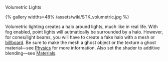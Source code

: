 Volumetric Lights

{% gallery widths=48%
/assets/wiki/STK_volumetric.jpg
%}

Volumetric lighting creates a halo around lights, much like in real life. With fog enabled, point lights will autmatically be surrounded by a halo. However, for cones/light beams, you will have to create a fake halo with a mesh or [billboard](Special_Effects#billboards). Be sure to make the mesh a ghost object or the texture a ghost material—see [Physics](Physics) for more information. Also set the shader to additive blending—see [Materials](Materials).
